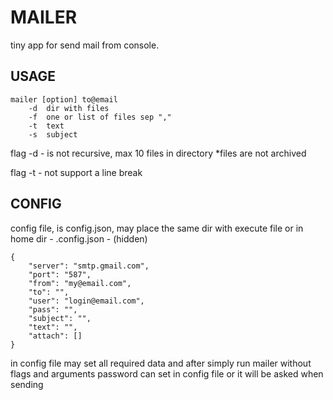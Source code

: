 # MAILER

tiny app for send mail from console.

## USAGE

	mailer [option] to@email
		-d	dir with files
		-f	one or list of files sep ","
		-t	text
		-s	subject

flag -d - is not recursive, max 10 files in directory
*files are not archived

flag -t - not support a line break


## CONFIG

config file, is config.json, may place the same dir with execute file or in home dir - .config.json - (hidden)

	{
		"server": "smtp.gmail.com",
		"port": "587",
		"from": "my@email.com",
		"to": "",
		"user": "login@email.com",
		"pass": "",
		"subject": "",
		"text": "",
		"attach": []
	}
	
in config file may set all required data and after simply run mailer without flags and arguments
password can set in config file or it will be asked when sending
